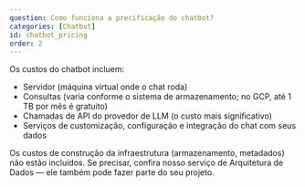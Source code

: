 ```yaml
---
question: Como funciona a precificação do chatbot?
categories: [Chatbot]
id: chatbot_pricing
order: 2
---
```


Os custos do chatbot incluem:
- Servidor (máquina virtual onde o chat roda)
- Consultas (varia conforme o sistema de armazenamento; no GCP, até 1 TB por mês é gratuito)
- Chamadas de API do provedor de LLM (o custo mais significativo)
- Serviços de customização, configuração e integração do chat com seus dados

Os custos de construção da infraestrutura (armazenamento, metadados) não estão incluídos. Se precisar, confira nosso serviço de Arquitetura de Dados — ele também pode fazer parte do seu projeto.
